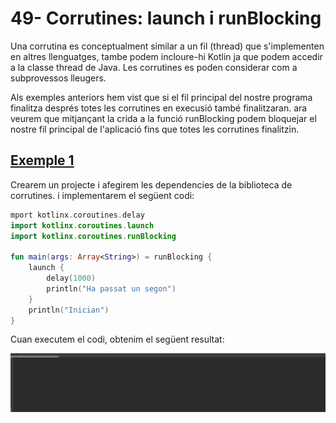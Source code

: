 # 49- Corrutines: launch i runBlocking

Una corrutina es conceptualment similar a un fil (thread) que s'implementen en altres llenguatges, tambe podem incloure-hi Kotlin ja que podem accedir a la classe thread de Java. Les corrutines es poden considerar com a subprovessos lleugers.

Als exemples anteriors hem vist que si el fil principal del nostre programa finalitza després totes les corrutines en execusió també finalitzaran. ara veurem que mitjançant la crida a la funció runBlocking podem bloquejar el nostre fil principal de l'aplicació fins que totes les corrutines finalitzin.

## [Exemple 1]()

Crearem un projecte i afegirem les dependencies de la biblioteca de corrutines. i implementarem el següent codi:

```kotlin
mport kotlinx.coroutines.delay
import kotlinx.coroutines.launch
import kotlinx.coroutines.runBlocking

fun main(args: Array<String>) = runBlocking {
    launch {
        delay(1000)
        println("Ha passat un segon")
    }
    println("Inician")
}
```

Cuan executem el codi, obtenim el següent resultat:


![IMG](https://github.com/marcmoiagese/curskotlin/blob/master/49-Corrutines_launch_i_runBlocking/img/ex1.gif)
